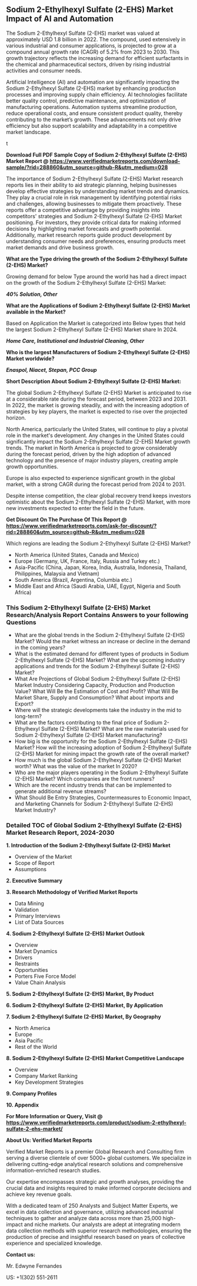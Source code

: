 <h2>Sodium 2-Ethylhexyl Sulfate (2-EHS) Market Impact of AI and Automation</h2><p>The Sodium 2-Ethylhexyl Sulfate (2-EHS) market was valued at approximately USD 1.8 billion in 2022. The compound, used extensively in various industrial and consumer applications, is projected to grow at a compound annual growth rate (CAGR) of 5.2% from 2023 to 2030. This growth trajectory reflects the increasing demand for efficient surfactants in the chemical and pharmaceutical sectors, driven by rising industrial activities and consumer needs.</p><p>Artificial Intelligence (AI) and automation are significantly impacting the Sodium 2-Ethylhexyl Sulfate (2-EHS) market by enhancing production processes and improving supply chain efficiency. AI technologies facilitate better quality control, predictive maintenance, and optimization of manufacturing operations. Automation systems streamline production, reduce operational costs, and ensure consistent product quality, thereby contributing to the market’s growth. These advancements not only drive efficiency but also support scalability and adaptability in a competitive market landscape.</p>t</p><p id="" class=""><strong>Download Full PDF Sample Copy of Sodium 2-Ethylhexyl Sulfate (2-EHS) Market Report @ <a href="https://www.verifiedmarketreports.com/download-sample/?rid=288860&utm_source=github-R&utm_medium=028" target="_blank">https://www.verifiedmarketreports.com/download-sample/?rid=288860&utm_source=github-R&utm_medium=028</a></strong></p><p>The importance of&nbsp;Sodium 2-Ethylhexyl Sulfate (2-EHS) Market research reports lies in their ability to aid strategic planning, helping businesses develop effective strategies by understanding market trends and dynamics. They play a crucial role in risk management by identifying potential risks and challenges, allowing businesses to mitigate them proactively. These reports offer a competitive advantage by providing insights into competitors' strategies and Sodium 2-Ethylhexyl Sulfate (2-EHS) Market positioning. For investors, they provide critical data for making informed decisions by highlighting market forecasts and growth potential. Additionally, market research reports guide product development by understanding consumer needs and preferences, ensuring products meet market demands and drive business growth.</p><p><strong>What are the&nbsp;Type driving the growth of the Sodium 2-Ethylhexyl Sulfate (2-EHS) Market?</strong></p><p id="" class="">Growing demand for below Type around the world has had a direct impact on the growth of the Sodium 2-Ethylhexyl Sulfate (2-EHS) Market:</p><em><strong>40% Solution, Other</strong></em></p><strong>What are the&nbsp;Applications&nbsp;of Sodium 2-Ethylhexyl Sulfate (2-EHS) Market available in the Market?</strong></p><p id="" class="">Based on Application the Market is categorized into Below types that held the largest Sodium 2-Ethylhexyl Sulfate (2-EHS) Market share In 2024.</p><em><strong>Home Care, Institutional and Industrial Cleaning, Other</strong></em></p><strong>Who is the largest Manufacturers of Sodium 2-Ethylhexyl Sulfate (2-EHS) Market worldwide?</strong></p><p><em><strong>Enaspol, Niacet, Stepan, PCC Group</strong></em></p><p id="" class=""><strong>Short Description About Sodium 2-Ethylhexyl Sulfate (2-EHS) Market:</strong></p><p>The global Sodium 2-Ethylhexyl Sulfate (2-EHS) Market is anticipated to rise at a considerable rate during the forecast period, between 2023 and 2031. In 2022, the market is growing steadily, and with the increasing adoption of strategies by key players, the market is expected to rise over the projected horizon.</p><p>North America, particularly the United States, will continue to play a pivotal role in the market's development. Any changes in the United States could significantly impact the Sodium 2-Ethylhexyl Sulfate (2-EHS) Market growth trends. The market in North America is projected to grow considerably during the forecast period, driven by the high adoption of advanced technology and the presence of major industry players, creating ample growth opportunities.</p><p>Europe is also expected to experience significant growth in the global market, with a strong CAGR during the forecast period from 2024 to 2031.</p><p>Despite intense competition, the clear global recovery trend keeps investors optimistic about the Sodium 2-Ethylhexyl Sulfate (2-EHS) Market, with more new investments expected to enter the field in the future.</p><p id="" class=""><strong>Get Discount On The Purchase Of This Report @ <a href="https://www.verifiedmarketreports.com/ask-for-discount/?rid=288860&utm_source=github-R&utm_medium=028" target="_blank">https://www.verifiedmarketreports.com/ask-for-discount/?rid=288860&utm_source=github-R&utm_medium=028</a></strong></p>Which regions are leading the Sodium 2-Ethylhexyl Sulfate (2-EHS) Market?</p><ul><li>North America (United States, Canada and Mexico)</li><li>Europe (Germany, UK, France, Italy, Russia and Turkey etc.)</li><li>Asia-Pacific (China, Japan, Korea, India, Australia, Indonesia, Thailand, Philippines, Malaysia and Vietnam)</li><li>South America (Brazil, Argentina, Columbia etc.)</li><li>Middle East and Africa (Saudi Arabia, UAE, Egypt, Nigeria and South Africa)</li></ul><h3 id="" class="">This Sodium 2-Ethylhexyl Sulfate (2-EHS) Market Research/Analysis Report Contains Answers to your following Questions</h3><ul><li>What are the global trends in the Sodium 2-Ethylhexyl Sulfate (2-EHS) Market? Would the market witness an increase or decline in the demand in the coming years?</li><li>What is the estimated demand for different types of products in Sodium 2-Ethylhexyl Sulfate (2-EHS) Market? What are the upcoming industry applications and trends for the Sodium 2-Ethylhexyl Sulfate (2-EHS) Market?</li><li>What Are Projections of Global Sodium 2-Ethylhexyl Sulfate (2-EHS) Market Industry Considering Capacity, Production and Production Value? What Will Be the Estimation of Cost and Profit? What Will Be Market Share, Supply and Consumption? What about imports and Export?</li><li>Where will the strategic developments take the industry in the mid to long-term?</li><li>What are the factors contributing to the final price of Sodium 2-Ethylhexyl Sulfate (2-EHS) Market? What are the raw materials used for Sodium 2-Ethylhexyl Sulfate (2-EHS) Market manufacturing?</li><li>How big is the opportunity for the Sodium 2-Ethylhexyl Sulfate (2-EHS) Market? How will the increasing adoption of Sodium 2-Ethylhexyl Sulfate (2-EHS) Market for mining impact the growth rate of the overall market?</li><li>How much is the global Sodium 2-Ethylhexyl Sulfate (2-EHS) Market worth? What was the value of the market In 2020?</li><li>Who are the major players operating in the Sodium 2-Ethylhexyl Sulfate (2-EHS) Market? Which companies are the front runners?</li><li>Which are the recent industry trends that can be implemented to generate additional revenue streams?</li><li>What Should Be Entry Strategies, Countermeasures to Economic Impact, and Marketing Channels for Sodium 2-Ethylhexyl Sulfate (2-EHS) Market Industry?</li></ul><h3 id="" class="">Detailed TOC of Global Sodium 2-Ethylhexyl Sulfate (2-EHS) Market Research Report, 2024-2030</h3><p id="" class=""><strong>1. Introduction of the Sodium 2-Ethylhexyl Sulfate (2-EHS) Market</strong></p><ul><li>Overview of the Market</li><li>Scope of Report</li><li>Assumptions</li></ul><p id="" class=""><strong>2. Executive Summary</strong></p><p id="" class=""><strong>3. Research Methodology of Verified Market Reports</strong></p><ul><li>Data Mining</li><li>Validation</li><li>Primary Interviews</li><li>List of Data Sources</li></ul><p id="" class=""><strong>4. Sodium 2-Ethylhexyl Sulfate (2-EHS) Market Outlook</strong></p><ul><li>Overview</li><li>Market Dynamics</li><li>Drivers</li><li>Restraints</li><li>Opportunities</li><li>Porters Five Force Model</li><li>Value Chain Analysis</li></ul><p id="" class=""><strong>5. Sodium 2-Ethylhexyl Sulfate (2-EHS) Market, By Product</strong></p><p id="" class=""><strong>6. Sodium 2-Ethylhexyl Sulfate (2-EHS) Market, By Application</strong></p><p id="" class=""><strong>7. Sodium 2-Ethylhexyl Sulfate (2-EHS) Market, By Geography</strong></p><ul><li>North America</li><li>Europe</li><li>Asia Pacific</li><li>Rest of the World</li></ul><p id="" class=""><strong>8. Sodium 2-Ethylhexyl Sulfate (2-EHS) Market Competitive Landscape</strong></p><ul><li>Overview</li><li>Company Market Ranking</li><li>Key Development Strategies</li></ul><p id="" class=""><strong>9. Company Profiles</strong></p><p id="" class=""><strong>10. Appendix</strong></p><p id="" class=""><strong>For More Information or Query, Visit @ <a href="https://www.verifiedmarketreports.com/product/sodium-2-ethylhexyl-sulfate-2-ehs-market/" target="_blank">https://www.verifiedmarketreports.com/product/sodium-2-ethylhexyl-sulfate-2-ehs-market/</a></strong></p><p id="" class=""><strong>About Us: Verified Market Reports</strong></p><p id="" class="">Verified Market Reports is a premier Global Research and Consulting firm serving a diverse clientele of over 5000+ global customers. We specialize in delivering cutting-edge analytical research solutions and comprehensive information-enriched research studies.</p><p id="" class="">Our expertise encompasses strategic and growth analyses, providing the crucial data and insights required to make informed corporate decisions and achieve key revenue goals.</p><p id="" class="">With a dedicated team of 250 Analysts and Subject Matter Experts, we excel in data collection and governance, utilizing advanced industrial techniques to gather and analyze data across more than 25,000 high-impact and niche markets. Our analysts are adept at integrating modern data collection methods with superior research methodologies, ensuring the production of precise and insightful research based on years of collective experience and specialized knowledge.</p><p id="" class=""><strong>Contact us:</strong></p><p id="" class="">Mr. Edwyne Fernandes</p><p id="" class="">US: +1(302) 551-2611</p>